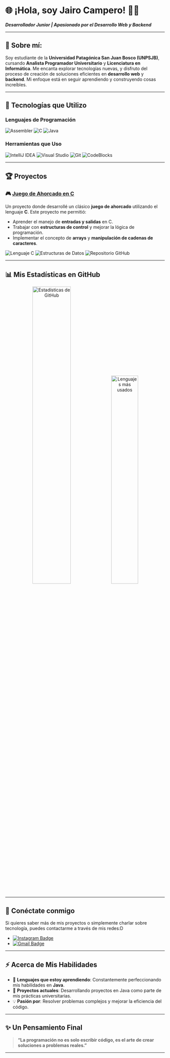 # 🌐 ¡Hola, soy Jairo Campero! 👨‍💻

**_Desarrollador Junior | Apasionado por el Desarrollo Web y Backend_**

---

## 🎯 Sobre mí:
Soy estudiante de la **Universidad Patagónica San Juan Bosco (UNPSJB)**, cursando **Analista Programador Universitario** y **Licenciatura en Informática**. Me encanta explorar tecnologías nuevas, y disfruto del proceso de creación de soluciones eficientes en **desarrollo web** y **backend**. Mi enfoque está en seguir aprendiendo y construyendo cosas increíbles.

---

## 🚀 Tecnologías que Utilizo

### Lenguajes de Programación
![Assembler](https://img.shields.io/badge/Assembler-2C2E3E?style=for-the-badge&logo=gnubash&logoColor=white)
![C](https://img.shields.io/badge/C-00599C?style=for-the-badge&logo=c&logoColor=white)
![Java](https://img.shields.io/badge/Java-ED8B00?style=for-the-badge&logo=openjdk&logoColor=white)

### Herramientas que Uso
![IntelliJ IDEA](https://img.shields.io/badge/IntelliJ-2D2D30?style=for-the-badge&logo=intellijidea&logoColor=white)
![Visual Studio](https://img.shields.io/badge/Visual_Studio-5C2D91?style=for-the-badge&logo=visualstudio&logoColor=white)
![Git](https://img.shields.io/badge/Git-F05032?style=for-the-badge&logo=git&logoColor=white)
![CodeBlocks](https://img.shields.io/badge/CodeBlocks-1E1E1E?style=for-the-badge&logo=codeblocks&logoColor=white)

---

## 🏆 Proyectos

### 🎮 [Juego de Ahorcado en C](https://github.com/xjairooo/Ahorcado-Game-in-C)
Un proyecto donde desarrollé un clásico **juego de ahorcado** utilizando el lenguaje **C**. Este proyecto me permitió:
- Aprender el manejo de **entradas y salidas** en C.
- Trabajar con **estructuras de control** y mejorar la lógica de programación.
- Implementar el concepto de **arrays** y **manipulación de cadenas de caracteres**.

<p align="left">
  <img src="https://img.shields.io/badge/Lenguaje-C-blue?style=for-the-badge&logo=c&logoColor=white" alt="Lenguaje C"/>
  <img src="https://img.shields.io/badge/Estructuras_De_Datos-Informativas-brightgreen?style=for-the-badge" alt="Estructuras de Datos"/>
  <img src="https://img.shields.io/badge/Proyecto_Completo-en_GitHub-lightgrey?style=for-the-badge&logo=github" alt="Repositorio GitHub"/>
</p>

---

## 📊 Mis Estadísticas en GitHub
<p align="center">
  <img src="https://github-readme-stats.vercel.app/api?username=xjairooo&show_icons=true&theme=highcontrast&hide_border=true&title_color=FFD700&icon_color=FF4500&text_color=FFFFFF&bg_color=0D1117" alt="Estadísticas de GitHub" width="49%"/>
  <img src="https://github-readme-stats.vercel.app/api/top-langs/?username=xjairooo&layout=compact&theme=highcontrast&hide_border=true&title_color=FFD700&text_color=FFFFFF&bg_color=0D1117" alt="Lenguajes más usados" width="41%"/>
</p>

---

## 🔗 Conéctate conmigo
Si quieres saber más de mis proyectos o simplemente charlar sobre tecnología, puedes contactarme a través de mis redes:D

- [![Instagram Badge](https://img.shields.io/badge/Instagram-E4405F?style=for-the-badge&logo=instagram&logoColor=white)](https://www.instagram.com/xjairooo)
- [![Gmail Badge](https://img.shields.io/badge/Gmail-D14836?style=for-the-badge&logo=gmail&logoColor=white)](https://mail.google.com/mail/u/0/?fs=1&to=camperojairo0@gmail.com&tf=cm)

---

## ⚡ Acerca de Mis Habilidades
- 🌱 **Lenguajes que estoy aprendiendo**: Constantemente perfeccionando mis habilidades en **Java**.
- 🔨 **Proyectos actuales**: Desarrollando proyectos en Java como parte de mis prácticas universitarias.
- 💡 **Pasión por**: Resolver problemas complejos y mejorar la eficiencia del código.

---

## ✨ Un Pensamiento Final
> **“La programación no es solo escribir código, es el arte de crear soluciones a problemas reales.”**

---

